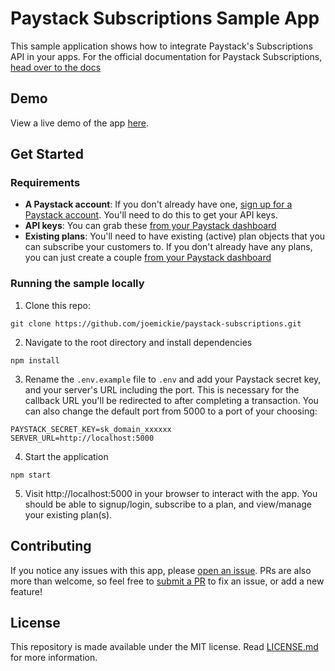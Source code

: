 # Paystack Subscriptions Sample App

This sample application shows how to integrate Paystack's Subscriptions API in your apps. For the official documentation for Paystack Subscriptions, [head over to the docs](https://paystack.com/docs/payments/subscriptions)


## Demo

View a live demo of the app [here](https://codesandbox.io/p/github/PaystackOSS/sample-subscriptions-app/draft/condescending-borg). 

## Get Started

### Requirements
- **A Paystack account**: If you don't already have one, [sign up for a Paystack account](https://dashboard.paystack.com/#/signup). You'll need to do this to get your API keys.
- **API keys**: You can grab these [from your Paystack dashboard](https://dashboard.paystack.com/#/settings/developers)
- **Existing plans**: You'll need to have existing (active) plan objects that you can subscribe your customers to. If you don't already have any plans, you can just create a couple [from your Paystack dashboard](https://dashboard.paystack.com/#/plans?status=active)

### Running the sample locally

1. Clone this repo:
```
git clone https://github.com/joemickie/paystack-subscriptions.git
```

2. Navigate to the root directory and install dependencies
```
npm install
```

3. Rename the `.env.example` file to `.env` and add your Paystack secret key, and your server's URL including the port. This is necessary for the callback URL you'll be redirected to after completing a transaction. You can also change the default port from 5000 to a port of your choosing:

```
PAYSTACK_SECRET_KEY=sk_domain_xxxxxx
SERVER_URL=http://localhost:5000
```

4. Start the application

```
npm start
```

5. Visit http://localhost:5000 in your browser to interact with the app. You should be able to signup/login, subscribe to a plan, and view/manage your existing plan(s).



## Contributing
If you notice any issues with this app, please [open an issue](https://github.com/PaystackOSS/sample-subscriptions-app/issues/new). PRs are also more than welcome, so feel free to [submit a PR](https://github.com/PaystackOSS/sample-subscriptions-app/compare) to fix an issue, or add a new feature!

## License

This repository is made available under the MIT license. Read [LICENSE.md](https://github.com/PaystackOSS/sample-subscriptions-app/blob/master/LICENSE.md) for more information.

